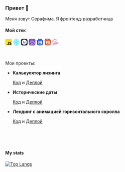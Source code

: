 
### Привет 👋

Меня зовут Серафима.
Я фронтенд-разработчица

   #### Мой стек
<code><img src="https://github.com/SimaNazarova/SimaNazarova/blob/main/icons/javascript.svg" alt="JavaScript" width="21px" height="21px"></code>
<code><img src="https://github.com/SimaNazarova/SimaNazarova/blob/main/icons/react.svg" alt="React" width="21px" height="21px"></code>
<code><img src="https://github.com/SimaNazarova/SimaNazarova/blob/main/icons/NextJS-Dark.svg" alt="Next" width="21px" height="21px"></code>
<code><img src="https://github.com/SimaNazarova/SimaNazarova/blob/main/icons/Redux.svg" alt="Redux" width="21px" height="21px"></code>
<code><img src="https://github.com/SimaNazarova/SimaNazarova/blob/main/icons/css-3.svg" alt="CSS" width="21px" height="21px"></code>
<code><img src="https://github.com/SimaNazarova/SimaNazarova/blob/main/icons/html-5.svg" alt="HTML" width="21px" height="21px"></code>
<code><img src="https://github.com/SimaNazarova/SimaNazarova/blob/main/icons/sass.svg" alt="Sass" width="21px" height="21px"></code>

<br/>




Мои проекты: 
    
- **Калькулятор лизинга**

    [Код](https://github.com/SimaNazarova/oxem-test-task) и  [Деплой](https://oxem-test-task-nine.vercel.app/)
    
 - **Исторические даты**   
 
    [Код](https://github.com/SimaNazarova/only-test)  и  [Деплой](https://only-test-mk8u.vercel.app/)

 - **Лендинг с анимацией горизонтального скролла**   
 
    [Код](https://github.com/SimaNazarova/keep-calm-test?tab=readme-ov-file)  и  [Деплой](https://keep-calm-test-omega.vercel.app/)
    

<br/>
<br/>
<br/>

   #### My stats 
    
   [![Top Langs](https://github-readme-stats.vercel.app/api/top-langs/?username=SimaNazarova)](https://github.com/SimaNazarova/github-readme-stats)


